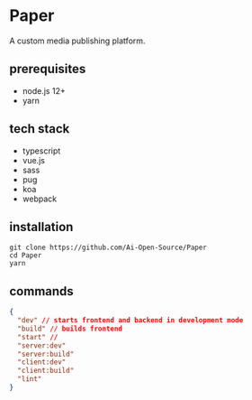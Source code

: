 # Paper
A custom media publishing platform.

## prerequisites
- node.js 12+
- yarn

## tech stack
- typescript
- vue.js
- sass
- pug
- koa
- webpack

## installation
```
git clone https://github.com/Ai-Open-Source/Paper
cd Paper
yarn
```

## commands
```json
{
  "dev" // starts frontend and backend in development mode
  "build" // builds frontend
  "start" //
  "server:dev"
  "server:build"
  "client:dev"
  "client:build"
  "lint"
}